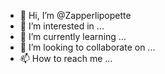 - 👋 Hi, I’m @Zapperlipopette
- 👀 I’m interested in ...
- 🌱 I’m currently learning ...
- 💞️ I’m looking to collaborate on ...
- 📫 How to reach me ...

<!---
Zapperlipopette/Zapperlipopette is a ✨ special ✨ repository because its `README.md` (this file) appears on your GitHub profile.
You can click the Preview link to take a look at your changes.
--->
